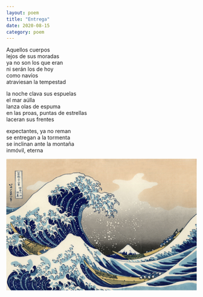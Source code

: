 ```yaml
---
layout: poem
title: "Entrega"
date: 2020-08-15
category: poem
---
```


Aquellos cuerpos  
lejos de sus moradas   
ya no son los que eran  
ni serán los de hoy  
como navíos  
atraviesan la tempestad   

la noche clava sus espuelas  
el mar aúlla  
lanza olas de espuma  
en las proas, puntas de estrellas  
laceran sus frentes  

expectantes, ya no reman  
se entregan a la tormenta  
se inclinan ante la montaña   
inmóvil, eterna  

![image](/assets/images/hokusai.jpg)
